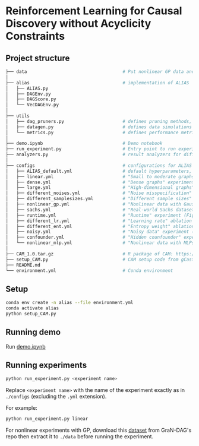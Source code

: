 # Reinforcement Learning for Causal Discovery without Acyclicity Constraints

## Project structure
```bash
├── data                                    # Put nonlinear GP data and Sachs data here
│
├── alias                                   # implementation of ALIAS
│   ├── ALIAS.py
│   ├── DAGEnv.py
│   ├── DAGScore.py
│   └── VecDAGEnv.py
│
├── utils
│   ├── dag_pruners.py                      # defines pruning methods, e.g., by linear weight, CAM pruning, CIT pruning
│   ├── datagen.py                          # defines data simulations
│   └── metrics.py                          # defines performance metrics
│
├── demo.ipynb                              # Demo notebook
├── run_experiment.py                       # Entry point to run experiments
├── analyzers.py                            # result analyzers for different experiment, is called automatically in run_experiment.py
│
├── configs                                 # configurations for ALIAS and experiments
│   ├── ALIAS_default.yml                   # default hyperparameters, which can be updated with hyperparameters in each specific experiment
│   ├── linear.yml                          # "Small to moderate graphs with linear-Gaussian data" experiment (Figure 2)
│   ├── dense.yml                           # "Dense graphs" experiment (Table 2)
│   ├── large.yml                           # "High-dimensional graphs" experiment (Table 2)
│   ├── different_noises.yml                # "Noise misspecification" experiment (Table 3)
│   ├── different_samplesizes.yml           # "Different sample sizes" experiment (Figure 3, Table 14 & 15)
│   ├── nonlinear_gp.yml                    # "Nonlinear data with Gaussian processes" experiment (Table 4)
│   ├── sachs.yml                           # "Real-world Sachs dataset" experiment (Table 5)
│   ├── runtime.yml                         # "Runtime" experiment (Figure 4b)
│   ├── different_lr.yml                    # "Learning rate" ablation study (Table 16)
│   ├── different_ent.yml                   # "Entropy weight" ablation study (Table 17)
│   ├── noisy.yml                           # "Noisy data" experiment (Table 20)
│   ├── confounder.yml                      # "Hidden counfounder" experiment (Table 21)
│   └── nonlinear_mlp.yml                   # "Nonlinear data with MLPs" experiment (Table 22)
│
├── CAM_1.0.tar.gz                          # R package of CAM: https://cran.r-project.org/src/contrib/Archive/CAM/CAM_1.0.tar.gz
├── setup_CAM.py                            # CAM setup code from gCastle: https://github.com/huawei-noah/trustworthyAI/blob/master/research/Causal%20Discovery%20with%20RL/setup_CAM.py
├── README.md
└── environment.yml                         # Conda environment
```

## Setup

```bash
conda env create -n alias --file environment.yml
conda activate alias
python setup_CAM.py
```

## Running demo

Run [demo.ipynb](demo.ipynb)

## Running experiments

```bash
python run_experiment.py <experiment name>
```

Replace `<experiment name>` with the name of the experiment exactly as in `./configs` (excluding the `.yml` extension).

For example:
```bash
python run_experiment.py linear
```

For nonlinear experiments with GP, download this [dataset](https://github.com/kurowasan/GraN-DAG/blob/master/data/data_p10_e40_n1000_GP.zip) from GraN-DAG's repo then extract it to `./data` before running the experiment.

